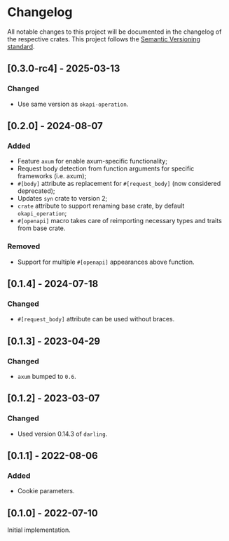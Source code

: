 # Changelog
All notable changes to this project will be documented in the changelog of the respective crates.
This project follows the [Semantic Versioning standard](https://semver.org/).


## [0.3.0-rc4] - 2025-03-13
### Changed
 - Use same version as `okapi-operation`.

## [0.2.0] - 2024-08-07
### Added
 - Feature `axum` for enable axum-specific functionality;
 - Request body detection from function arguments for specific frameworks (i.e. axum);
 - `#[body]` attribute as replacement for `#[request_body]` (now considered deprecated);
 - Updates `syn` crate to version 2;
 - `crate` attribute to support renaming base crate, by default `okapi_operation`;
 - `#[openapi]` macro takes care of reimporting necessary types and traits from base crate.
 
### Removed
 - Support for multiple `#[openapi]` appearances above function.


## [0.1.4] - 2024-07-18
### Changed
 - `#[request_body]` attribute can be used without braces.


## [0.1.3] - 2023-04-29
### Changed
 - `axum` bumped to `0.6`.


## [0.1.2] - 2023-03-07
### Changed
 - Used version 0.14.3 of `darling`.


## [0.1.1] - 2022-08-06
### Added
 - Cookie parameters.


## [0.1.0] - 2022-07-10
Initial implementation.
